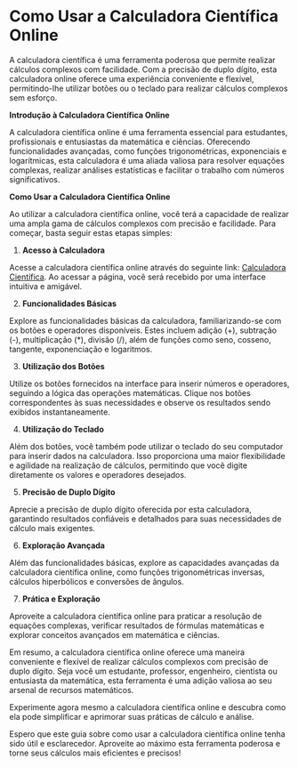 Como Usar a Calculadora Científica Online
=========================================

A calculadora científica é uma ferramenta poderosa que permite realizar cálculos complexos com facilidade. Com a precisão de duplo dígito, esta calculadora online oferece uma experiência conveniente e flexível, permitindo-lhe utilizar botões ou o teclado para realizar cálculos complexos sem esforço.

**Introdução à Calculadora Científica Online**

A calculadora científica online é uma ferramenta essencial para estudantes, profissionais e entusiastas da matemática e ciências. Oferecendo funcionalidades avançadas, como funções trigonométricas, exponenciais e logarítmicas, esta calculadora é uma aliada valiosa para resolver equações complexas, realizar análises estatísticas e facilitar o trabalho com números significativos.

**Como Usar a Calculadora Científica Online**

Ao utilizar a calculadora científica online, você terá a capacidade de realizar uma ampla gama de cálculos complexos com precisão e facilidade. Para começar, basta seguir estas etapas simples:

1. **Acesso à Calculadora**

Acesse a calculadora científica online através do seguinte link: [Calculadora Científica](https://www.onlinecalculatorsfree.com/pt/math/scientific-calculator.html). Ao acessar a página, você será recebido por uma interface intuitiva e amigável.

2. **Funcionalidades Básicas**

Explore as funcionalidades básicas da calculadora, familiarizando-se com os botões e operadores disponíveis. Estes incluem adição (+), subtração (-), multiplicação (\*), divisão (/), além de funções como seno, cosseno, tangente, exponenciação e logaritmos.

3. **Utilização dos Botões**

Utilize os botões fornecidos na interface para inserir números e operadores, seguindo a lógica das operações matemáticas. Clique nos botões correspondentes às suas necessidades e observe os resultados sendo exibidos instantaneamente.

4. **Utilização do Teclado**

Além dos botões, você também pode utilizar o teclado do seu computador para inserir dados na calculadora. Isso proporciona uma maior flexibilidade e agilidade na realização de cálculos, permitindo que você digite diretamente os valores e operadores desejados.

5. **Precisão de Duplo Dígito**

Aprecie a precisão de duplo dígito oferecida por esta calculadora, garantindo resultados confiáveis e detalhados para suas necessidades de cálculo mais exigentes.

6. **Exploração Avançada**

Além das funcionalidades básicas, explore as capacidades avançadas da calculadora científica online, como funções trigonométricas inversas, cálculos hiperbólicos e conversões de ângulos.

7. **Prática e Exploração**

Aproveite a calculadora científica online para praticar a resolução de equações complexas, verificar resultados de fórmulas matemáticas e explorar conceitos avançados em matemática e ciências.

Em resumo, a calculadora científica online oferece uma maneira conveniente e flexível de realizar cálculos complexos com precisão de duplo dígito. Seja você um estudante, professor, engenheiro, cientista ou entusiasta da matemática, esta ferramenta é uma adição valiosa ao seu arsenal de recursos matemáticos.

Experimente agora mesmo a calculadora científica online e descubra como ela pode simplificar e aprimorar suas práticas de cálculo e análise.

Espero que este guia sobre como usar a calculadora científica online tenha sido útil e esclarecedor. Aproveite ao máximo esta ferramenta poderosa e torne seus cálculos mais eficientes e precisos!